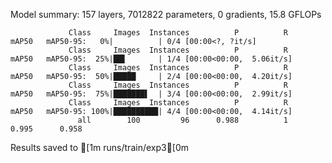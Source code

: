 Model summary: 157 layers, 7012822 parameters, 0 gradients, 15.8 GFLOPs

                 Class     Images  Instances          P          R      mAP50   mAP50-95:   0%|          | 0/4 [00:00<?, ?it/s]
                 Class     Images  Instances          P          R      mAP50   mAP50-95:  25%|██▌       | 1/4 [00:00<00:00,  5.06it/s]
                 Class     Images  Instances          P          R      mAP50   mAP50-95:  50%|█████     | 2/4 [00:00<00:00,  4.20it/s]
                 Class     Images  Instances          P          R      mAP50   mAP50-95:  75%|███████▌  | 3/4 [00:00<00:00,  2.99it/s]
                 Class     Images  Instances          P          R      mAP50   mAP50-95: 100%|██████████| 4/4 [00:00<00:00,  4.14it/s]
                   all        100         96      0.988          1      0.995      0.958
Results saved to [1m runs/train/exp3[0m
